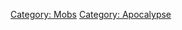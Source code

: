 [Category: Mobs](Category:_Mobs "wikilink") [Category:
Apocalypse](Category:_Apocalypse "wikilink")
